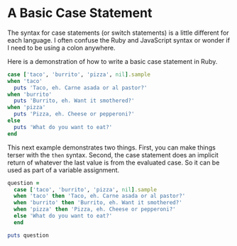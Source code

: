 # A Basic Case Statement

The syntax for case statements (or switch statements) is a little different for
each language. I often confuse the Ruby and JavaScript syntax or wonder if I
need to be using a colon anywhere.

Here is a demonstration of how to write a basic case statement in Ruby.

```ruby
case ['taco', 'burrito', 'pizza', nil].sample
when 'taco'
  puts 'Taco, eh. Carne asada or al pastor?'
when 'burrito'
  puts 'Burrito, eh. Want it smothered?'
when 'pizza'
  puts 'Pizza, eh. Cheese or pepperoni?'
else
  puts 'What do you want to eat?'
end
```

This next example demonstrates two things. First, you can make things terser
with the `then` syntax. Second, the case statement does an implicit return of
whatever the last value is from the evaluated case. So it can be used as part
of a variable assignment.

```ruby
question =
  case ['taco', 'burrito', 'pizza', nil].sample
  when 'taco' then 'Taco, eh. Carne asada or al pastor?'
  when 'burrito' then 'Burrito, eh. Want it smothered?'
  when 'pizza' then 'Pizza, eh. Cheese or pepperoni?'
  else 'What do you want to eat?'
  end

puts question
```
